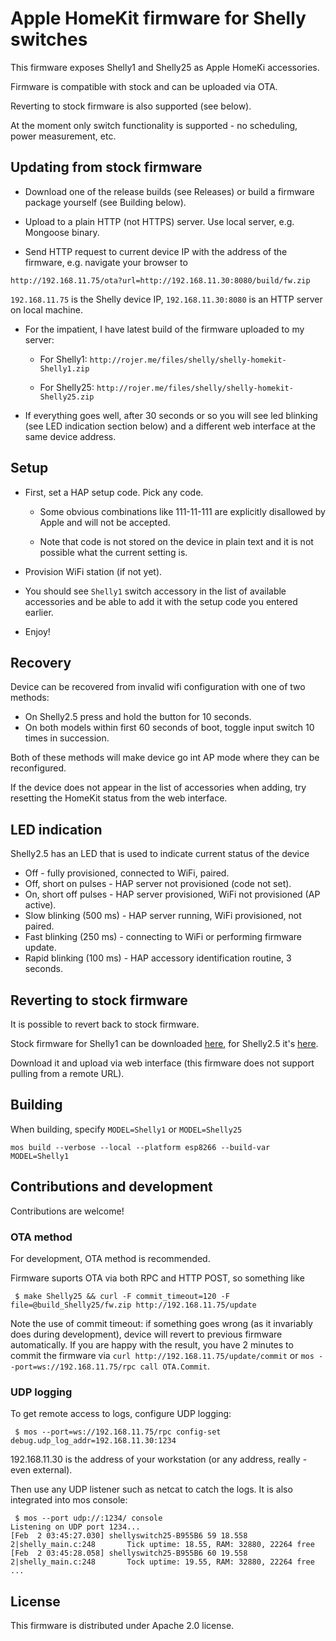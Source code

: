 # Apple HomeKit firmware for Shelly switches

This firmware exposes Shelly1 and Shelly25 as Apple HomeKi accessories.

Firmware is compatible with stock and can be uploaded via OTA.

Reverting to stock firmware is also supported (see below).

At the moment only switch functionality is supported - no scheduling, power measurement, etc.

## Updating from stock firmware

 * Download one of the release builds (see Releases) or build a firmware package yourself (see Building below).

 * Upload to a plain HTTP (not HTTPS) server. Use local server, e.g. Mongoose binary.

 * Send HTTP request to current device IP with the address of the firmware, e.g. navigate your browser to

`http://192.168.11.75/ota?url=http://192.168.11.30:8080/build/fw.zip`

  `192.168.11.75` is the Shelly device IP, `192.168.11.30:8080` is an HTTP server on local machine.

  * For the impatient, I have latest build of the firmware uploaded to my server:

    * For Shelly1: `http://rojer.me/files/shelly/shelly-homekit-Shelly1.zip`

    * For Shelly25: `http://rojer.me/files/shelly/shelly-homekit-Shelly25.zip`

 * If everything goes well, after 30 seconds or so you will see led blinking (see LED indication section below)
   and a different web interface at the same device address.

## Setup

 * First, set a HAP setup code. Pick any code.

   * Some obvious combinations like 111-11-111 are explicitly disallowed by Apple and will not be accepted.

   * Note that code is not stored on the device in plain text and it is not possible what the current setting is.

 * Provision WiFi station (if not yet).

 * You should see `Shelly1` switch accessory in the list of available accessories and be able to add it with the setup code you entered earlier.

 * Enjoy!

## Recovery

 Device can be recovered from invalid wifi configuration with one of two methods:

  * On Shelly2.5 press and hold the button for 10 seconds.
  * On both models within first 60 seconds of boot, toggle input switch 10 times in succession.

 Both of these methods will make device go int AP mode where they can be reconfigured.

 If the device does not appear in the list of accessories when adding, try resetting the HomeKit status from the web interface.

## LED indication

 Shelly2.5 has an LED that is used to indicate current status of the device

 * Off - fully provisioned, connected to WiFi, paired.
 * Off, short on pulses - HAP server not provisioned (code not set).
 * On, short off pulses - HAP server provisioned, WiFi not provisioned (AP active).
 * Slow blinking (500 ms) - HAP server running, WiFi provisioned, not paired.
 * Fast blinking (250 ms) - connecting to WiFi or performing firmware update.
 * Rapid blinking (100 ms) - HAP accessory identification routine, 3 seconds.

## Reverting to stock firmware

 It is possible to revert back to stock firmware.

 Stock firmware for Shelly1 can be downloaded [here](http://api.shelly.cloud/firmware/SHSW-1_build.zip),
 for Shelly2.5 it's [here](http://api.shelly.cloud/firmware/SHSW-25_build.zip).

 Download it and upload via web interface (this firmware does not support pulling from a remote URL).

## Building

When building, specify `MODEL=Shelly1` or `MODEL=Shelly25`

```
mos build --verbose --local --platform esp8266 --build-var MODEL=Shelly1
```

## Contributions and development

Contributions are welcome!

### OTA method

For development, OTA method is recommended.

Firmware suports OTA via both RPC and HTTP POST, so something like

```
 $ make Shelly25 && curl -F commit_timeout=120 -F file=@build_Shelly25/fw.zip http://192.168.11.75/update
```

Note the use of commit timeout: if something goes wrong (as it invariably does during development),
device will revert to previous firmware automatically. If you are happy with the result, you have 2 minutes
to commit the firmware via `curl http://192.168.11.75/update/commit` or `mos --port=ws://192.168.11.75/rpc call OTA.Commit`.

### UDP logging

To get remote access to logs, configure UDP logging:

```
 $ mos --port=ws://192.168.11.75/rpc config-set debug.udp_log_addr=192.168.11.30:1234
```

192.168.11.30 is the address of your workstation (or any address, really - even external).

Then use any UDP listener such as netcat to catch the logs. It is also integrated into mos console:

```
 $ mos --port udp://:1234/ console
Listening on UDP port 1234...
[Feb  2 03:45:27.030] shellyswitch25-B955B6 59 18.558 2|shelly_main.c:248       Tick uptime: 18.55, RAM: 32880, 22264 free
[Feb  2 03:45:28.058] shellyswitch25-B955B6 60 19.558 2|shelly_main.c:248       Tock uptime: 19.55, RAM: 32880, 22264 free
...
```


## License

This firmware is distributed under Apache 2.0 license.

